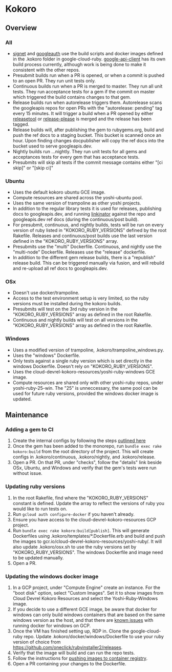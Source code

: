 # Kokoro

## Overview

### All

- [signet](https://github.com/googleapis/signet) and [googleauth](https://github.com/googleapis/google-auth-library-ruby) use the build scripts and docker images defined in the .kokoro folder in google-cloud-ruby. [google-api-client](https://github.com/googleapis/google-api-ruby-client) has its own build process currently, although work is being done to make it consistent with the other repos.
- Presubmit builds run when a PR is opened, or when a commit is pushed to an open PR. They run unit tests only.
- Continuous builds run when a PR is merged to master. They run all unit tests. They run acceptance tests for a gem if the commit on master which triggered the build contains changes to that gem.
- Release builds run when autorelease triggers them. Autorelease scans the googleapis repos for open PRs with the "autorelease: pending" tag every 15 minutes. It will trigger a build when a PR opened by either [releasetool](https://github.com/googleapis/releasetool) or [release-please](https://github.com/googleapis/release-please) is merged and the release has been tagged.
- Release builds will, after publishing the gem to rubygems.org, build and push the ref docs to a staging bucket. This bucket is scanned once an hour. Upon finding changes docpublisher will copy the ref docs into the bucket used to serve googleapis.dev.
- Nightly builds run ...nightly. They run unit tests for all gems and acceptances tests for every gem that has acceptance tests.
- Presubmits will skip all tests if the commit message contains either "[ci skip]" or "[skip ci]"

### Ubuntu

- Uses the default kokoro ubuntu GCE image.
- Compute resources are shared across the yoshi-ubuntu pool.
- Uses the same version of trampoline as other yoshi projects.
- In addition to the regular library tests it is used for releases, publishing docs to googleapis.dev, and running [linkinator](https://github.com/JustinBeckwith/linkinator) against the repo and googleapis.dev ref docs (during the continuous/post build).
- For presubmit, continuous, and nightly builds, tests will be run on every version of ruby listed in "KOKORO_RUBY_VERSIONS" defined by the root Rakefile. Releases and continuous/post builds use the last version defined in the "KOKORO_RUBY_VERSIONS" array.
- Presubmits use the "multi" Dockerfile. Continuous, and nightly use the "multi-node" Dockerfile. Releases use the "release" dockerfile.
- In addition to the different gem release builds, there is a "republish" release build. This can be triggered manually via fusion, and will rebuild and re-upload all ref docs to googleapis.dev.

### OSx

- Doesn't use docker/trampoline.
- Access to the test environment setup is very limited, so the ruby versions must be installed during the kokoro builds.
- Presubmits will test on the 3rd ruby version in the "KOKORO_RUBY_VERSIONS" array as defined in the root Rakefile.
- Continuous and nightly builds will test on all versions in the "KOKORO_RUBY_VERSIONS" array as defined in the root Rakefile.

### Windows

- Uses a modified version of trampoline, .kokoro/trampoline_windows.py.
- Uses the "windows" Dockerfile.
- Only tests against a single ruby version which is set directly in the windows Dockerfile. Doesn't rely on "KOKORO_RUBY_VERSIONS".
- Uses the cloud-devrel-kokoro-resources/yoshi-ruby-windows GCE image.
- Compute resources are shared only with other yoshi-ruby repos, under yoshi-ruby-25-win. The "25" is unneccessary, the same pool can be used for future ruby versions, provided the windows docker image is updated.


## Maintenance

### Adding a gem to CI

1. Create the internal configs by following the steps [outlined here](https://docs.google.com/document/d/17Wg3ar8wlFTtut2CcAV9Geg8K9x28MK_UtUsYoyEx2s/edit#heading=h.o8nsr6d5n4va)
1. Once the gem has been added to the monorepo, run `bundle exec rake kokoro:build` from the root directory of the project. This will create configs in .kokoro/continuous, .kokoro/nightly, and .kokoro/release.
1. Open a PR. On that PR, under "checks", follow the "details" link beside OSx, Ubuntu, and Windows and verify that the gem's tests were run without issue.

### Updating ruby versions

1. In the root Rakefile, find where the "KOKORO_RUBY_VERSIONS" constant is defined. Update the array to reflect the versions of ruby you would like to run tests on.
1. Run `gcloud auth configure-docker` if you haven't already.
1. Ensure you have access to the cloud-devrel-kokoro-resources GCP project.
1. Run `bundle exec rake kokoro:build[publish]`. This will generate Dockerfiles using .kokoro/templates/\*.Dockerfile.erb and build and push the images to gcr.io/cloud-devrel-kokoro-resources/yoshi-ruby/. It will also update .kokoro/osx.sh to use the ruby versions set by "KOKORO_RUBY_VERSIONS". The windows Dockerfile and image need to be updated manually.
1. Open a PR.

### Updating the windows docker image

1. In a GCP project, under "Compute Engine" create an instance. For the "boot disk" option, select "Custom Images". Set it to show images from Cloud Devrel Kokoro Resources and select the Yoshi-Ruby-Windows image.
1. If you decide to use a different GCE image, be aware that docker for windows can only build windows containers that are based on the same windows version as the host, and that there are [known issues](https://cloud.google.com/compute/docs/containers/#mtu_failures) with running docker for windows on GCP.
1. Once the VM has finished setting up, RDP in. Clone the google-cloud-ruby repo. Update .kokoro/docker/windows/Dockerfile to use your ruby version of choice from https://github.com/oneclick/rubyinstaller2/releases.
1. Verify that the image will build and can run the repo tests.
1. Follow the instructions for [pushing images to container registry](https://cloud.google.com/container-registry/docs/pushing-and-pulling).
1. Open a PR containing your changes to the Dockerfile.
